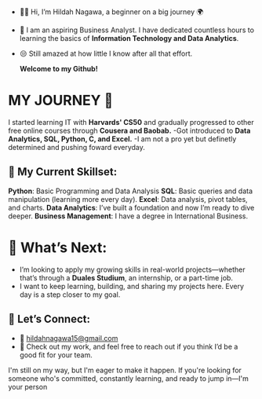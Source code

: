 - 👩‍💻 Hi, I’m Hildah Nagawa, a beginner on a big journey 🌍
- 👀 I am an aspiring Business Analyst. I have dedicated countless hours to learning the basics of **Information Technology and Data Analytics**.
- 😒 Still amazed at how little I know after all that effort.

    **Welcome to my Github!**

 # MY JOURNEY 🌱
   I started learning IT with  **Harvards' CS50** and gradually progressed to other free online courses through **Cousera and Baobab.**
  -Got introduced to  **Data Analytics, SQL, Python, C, and Excel.**
  -I am not a pro yet  but definetly determined and pushing foward everyday.
  
 ## 🔧 My Current Skillset:
  **Python**: Basic Programming and Data Analysis
   **SQL**:   Basic queries and data manipulation (learning more every day).
   **Excel**: Data analysis, pivot tables, and charts.
  **Data Analytics**: I’ve built a foundation and now I’m ready to dive deeper.
  **Business Management**: I have a degree in International Business.

# 🚀 What’s Next:
- I’m looking to apply my growing skills in real-world projects—whether that’s through a **Duales Studium**, an internship, or a part-time job.
- I want to keep learning, building, and sharing my projects here. Every day is a step closer to my goal.

## 💬 Let’s Connect:
- 📧 [hildahnagawa15@gmail.com](mailto:hildahnagawa15@gmail.com)    
- 🔗 Check out my work, and feel free to reach out if you think I’d be a good fit for your team.

I'm still on my way, but I'm eager to make it happen. If you're looking for someone who's committed, constantly learning, and ready to jump in—I'm your person

<!---
HildahNagawa/HildahNagawa is a ✨ special ✨ repository because its `README.md` (this file) appears on your GitHub profile.
You can click the Preview link to take a look at your changes.
--->
